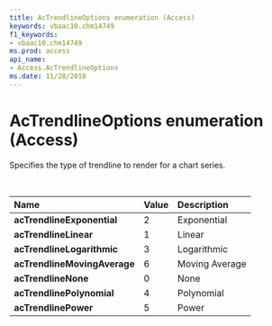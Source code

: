 ```yaml
---
title: AcTrendlineOptions enumeration (Access)
keywords: vbaac10.chm14749
f1_keywords:
- vbaac10.chm14749
ms.prod: access
api_name:
- Access.AcTrendlineOptions
ms.date: 11/28/2018
---
```



# AcTrendlineOptions enumeration (Access)

Specifies the type of trendline to render for a chart series.

<br/>

|Name|Value|Description|
|:-----|:-----|:-----|
|**acTrendlineExponential**|2|Exponential|
|**acTrendlineLinear**|1|Linear|
|**acTrendlineLogarithmic**|3|Logarithmic|
|**acTrendlineMovingAverage**|6|Moving Average|
|**acTrendlineNone**|0|None|
|**acTrendlinePolynomial**|4|Polynomial|
|**acTrendlinePower**|5|Power|